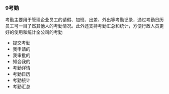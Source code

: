 ### 9考勤

考勤主要用于管理企业员工的请假、加班、出差、外出等考勤记录，通过考勤日历员工可一目了然其他人的考勤情况。此外还支持考勤汇总和统计，方便行政人员更好的使用和统计全公司的考勤

* 提交考勤
* 我申请的
* 我审批的
* 知会我的
* 考勤详情
* 考勤日历
* 考勤统计
* 考勤汇总